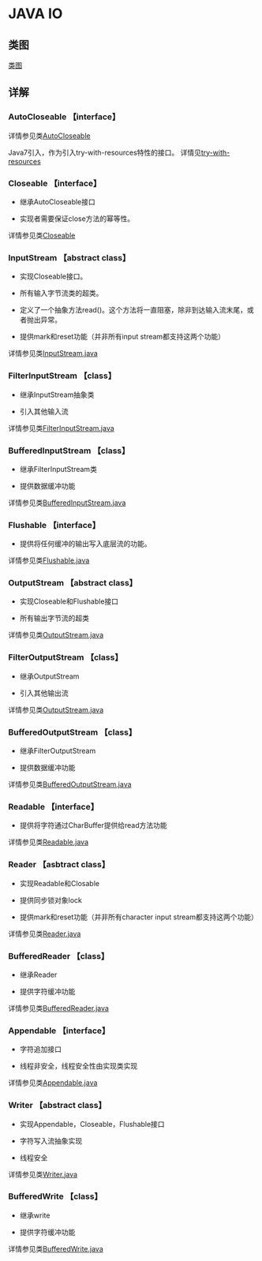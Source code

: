 # JAVA IO

## 类图

[类图](https://www.processon.com/view/link/5bdc0abce4b0e452133871f4)

## 详解

### AutoCloseable 【interface】

详情参见类[AutoCloseable](../../../src/java/lang/AutoCloseable.java)

Java7引入，作为引入try-with-resources特性的接口。
详情见[try-with-resources](../../feature/try-with-resources.md)

### Closeable 【interface】

* 继承AutoCloseable接口

* 实现者需要保证close方法的幂等性。

详情参见类[Closeable](../../../src/java/io/Closeable.java)

### InputStream 【abstract class】

* 实现Closeable接口。

* 所有输入字节流类的超类。

* 定义了一个抽象方法read()。这个方法将一直阻塞，除非到达输入流末尾，或者抛出异常。

* 提供mark和reset功能（并非所有input stream都支持这两个功能）

详情参见类[InputStream.java](../../../src/java/io/InputStream.java)

### FilterInputStream 【class】

* 继承InputStream抽象类

* 引入其他输入流

详情参见类[FilterInputStream.java](../../../src/java/io/FilterInputStream.java)

### BufferedInputStream 【class】

* 继承FilterInputStream类

* 提供数据缓冲功能

详情参见类[BufferedInputStream.java](../../../src/java/io/BufferedInputStream.java)

### Flushable 【interface】

* 提供将任何缓冲的输出写入底层流的功能。

详情参见类[Flushable.java](../../../src/java/io/Flushable.java)

### OutputStream 【abstract class】

* 实现Closeable和Flushable接口

* 所有输出字节流的超类

详情参见类[OutputStream.java](../../../src/java/io/OutputStream.java)

### FilterOutputStream 【class】

* 继承OutputStream

* 引入其他输出流

详情参见类[OutputStream.java](../../../src/java/io/FilterOutputStream.java)

### BufferedOutputStream 【class】

* 继承FilterOutputStream

* 提供数据缓冲功能

详情参见类[BufferedOutputStream.java](../../../src/java/io/BufferedOutputStream.java)

### Readable 【interface】

* 提供将字符通过CharBuffer提供给read方法功能

详情参见类[Readable.java](../../../src/java/lang/Readable.java)

### Reader 【asbtract class】

* 实现Readable和Closable

* 提供同步锁对象lock

* 提供mark和reset功能（并非所有character input stream都支持这两个功能）

详情参见类[Reader.java](../../../src/java/io/Reader.java)

### BufferedReader 【class】

* 继承Reader

* 提供字符缓冲功能

详情参见类[BufferedReader.java](../../../src/java/io/BufferedReader.java)

### Appendable 【interface】

* 字符追加接口

* 线程非安全，线程安全性由实现类实现

详情参见类[Appendable.java](../../../src/java/lang/Appendable.java)

### Writer 【abstract class】

* 实现Appendable，Closeable，Flushable接口

* 字符写入流抽象实现

* 线程安全

详情参见类[Writer.java](../../../src/java/io/Writer.java)

### BufferedWrite 【class】

* 继承write

* 提供字符缓冲功能

详情参见类[BufferedWrite.java](../../../src/java/io/BufferedWrite.java)


